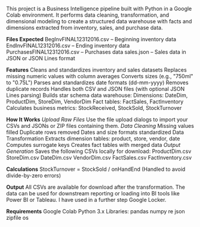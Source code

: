 This project is a Business Intelligence pipeline built with Python in a Google Colab environment. It performs data cleaning, transformation, and dimensional modeling to create a structured data warehouse with facts and dimensions extracted from inventory, sales, and purchase data.

**Files Expected**
BegInvFINAL12312016.csv – Beginning inventory data
EndInvFINAL12312016.csv – Ending inventory data
PurchasesFINAL12312016.csv – Purchases data
sales.json – Sales data in JSON or JSON Lines format

**Features**
Cleans and standardizes inventory and sales datasets
Replaces missing numeric values with column averages
Converts sizes (e.g., "750ml" to "0.75L")
Parses and standardizes date formats (dd-mm-yyyy)
Removes duplicate records
Handles both CSV and JSON files (with optional JSON Lines parsing)
Builds star schema data warehouse:
Dimensions: DateDim, ProductDim, StoreDim, VendorDim
Fact tables: FactSales, FactInventory
Calculates business metrics:
StockReceived, StockSold, StockTurnover

**How It Works**
*Upload Raw Files*
Use the file upload dialogs to import your CSVs and JSONs or ZIP files containing them.
*Data Cleaning*
Missing values filled
Duplicate rows removed
Dates and size formats standardized
Data Transformation
Extracts dimension tables: product, store, vendor, date
Computes surrogate keys
Creates fact tables with merged data
*Output Generation*
Saves the following CSVs locally for download:
ProductDim.csv
StoreDim.csv
DateDim.csv
VendorDim.csv
FactSales.csv
FactInventory.csv

**Calculations**
StockTurnover = StockSold / onHandEnd
(Handled to avoid divide-by-zero errors)

**Output**
All CSVs are available for download after the transformation. The data can be used for downstream reporting or loading into BI tools like Power BI or Tableau. I have used in a further step Google Locker.

**Requirements**
Google Colab
Python 3.x
Libraries:
pandas
numpy
re
json
zipfile
os

